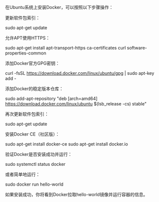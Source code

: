在Ubuntu系统上安装Docker，可以按照以下步骤操作：

更新软件包索引：

sudo apt-get update

允许APT使用HTTPS：

sudo apt-get install apt-transport-https ca-certificates curl software-properties-common

添加Docker官方GPG密钥：

curl -fsSL https://download.docker.com/linux/ubuntu/gpg | sudo apt-key add -

添加Docker的稳定版本仓库：

sudo add-apt-repository "deb [arch=amd64] https://download.docker.com/linux/ubuntu $(lsb_release -cs) stable"

再次更新软件包索引：

sudo apt-get update

安装Docker CE（社区版）：

sudo apt-get install docker-ce
sudo apt-get install docker.io

验证Docker是否安装成功并运行：

sudo systemctl status docker

或者简单地运行：

sudo docker run hello-world

如果安装成功，你将看到Docker拉取hello-world镜像并运行容器的信息。




